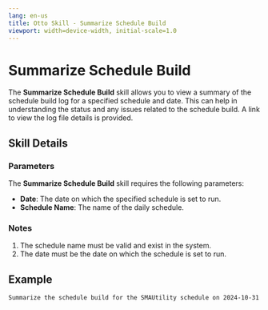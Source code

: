 ```yaml
---
lang: en-us
title: Otto Skill - Summarize Schedule Build
viewport: width=device-width, initial-scale=1.0
---
```


# Summarize Schedule Build

The **Summarize Schedule Build** skill allows you to view a summary of the schedule build log for a specified schedule and date. This can help in understanding the status and any issues related to the schedule build. A link to view the log file details is provided.

## Skill Details

### Parameters

The **Summarize Schedule Build** skill requires the following parameters:

- **Date**: The date on which the specified schedule is set to run.
- **Schedule Name**: The name of the daily schedule.

### Notes

1. The schedule name must be valid and exist in the system.
2. The date must be the date on which the schedule is set to run.

## Example

`Summarize the schedule build for the SMAUtility schedule on 2024-10-31`
